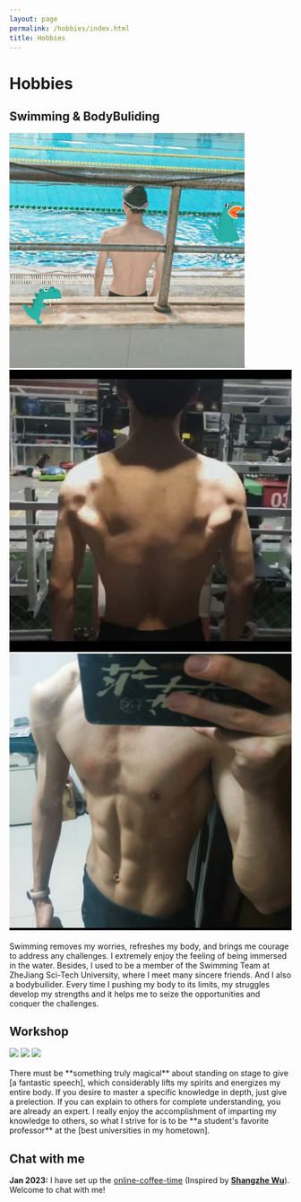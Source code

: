 ```yaml
---
layout: page
permalink: /hobbies/index.html
title: Hobbies
---
```


# Hobbies

## Swimming & BodyBuliding

<div class="third">
<img src="/images/swimming2.JPG">
<img src="/images/gym1.JPG">
<img src="/images/gym2.JPG">
</div>
<br>Swimming removes my worries, refreshes my body, and brings me courage to address any challenges. I extremely enjoy the feeling of being immersed in the water. Besides, I used to be a member of the Swimming Team at ZheJiang Sci-Tech University, where I meet many sincere friends. And I also a bodybuilider. Every time I pushing my body to its limits, my struggles develop my strengths and it helps me to seize the opportunities and conquer the challenges.

## Workshop

<div class="third">
<img src="/images/prelection1.JPG">
<img src="/images/speech1.JPG">
<img src="/images/speech3.JPG">
</div>
<br>There must be **something truly magical** about standing on stage to give [a fantastic speech], which considerably lifts my spirits and energizes my entire body. If you desire to master a specific knowledge in depth, just give a prelection. If you can explain to others for complete understanding, you are already an expert. I really enjoy the accomplishment of imparting my knowledge to others, so what I strive for is to be **a student's favorite professor** at the [best universities in my hometown].

[a fantastic speech]:https://youtu.be/Dzx84KpGNoE
[best universities in my hometown]:https://www.fzu.edu.cn/


## Chat with me

**Jan 2023:** I have set up the [online-coffee-time](https://calendly.com/lancecai/meet-with-lance) (Inspired by **[Shangzhe Wu](https://elliottwu.com/)**). Welcome to chat with me!

<!-- Calendly inline widget begin -->

<div class="calendly-inline-widget" data-url="https://calendly.com/lancecai/meet-with-lance" style="min-width:320px;height:630px;"></div>
<script type="text/javascript" src="https://assets.calendly.com/assets/external/widget.js" async></script>
<!-- Calendly inline widget end -->


